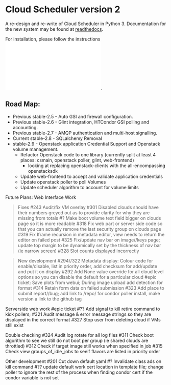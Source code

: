 # Cloud Scheduler version 2

A re-design and re-write of Cloud Scheduler in Python 3. Documentation for the new system may be found at
[readthedocs](https://cloudscheduler.readthedocs.io).

For installation, please follow the instructions ![here](ansible-playbook/README.md).

## Road Map:
- Previous stable-2.5 - Auto GSI and firewall configuration.
- Previous stable-2.6 - Glint integration, HTCondor GSI polling and accounting.
- Previous stable-2.7 - AMQP authentication and multi-host signalling.
- Current stable-2.8 - SQLalchemy Removal
- stable-2.9 - Openstack application Credential Support and Openstack volume management.
  - Refactor Openstack code to one library (currently split at least 4 places: csmain, openstack poller, glint, web-frontend)
    - looking at replacing openstack-clients with the all-encompassing openstacksdk
  - Update web-frontend to accept and validate application credentials
  - Update openstack poller to poll Volumes
  - Update scheduler algorithm to account for volume limits

Future Plans:
Web Interface Work
>Fixes
#243 Audit/fix VM overlay
#301 Disabled clouds should have their numbers greyed out as to provide clarity for why they are missing from totals
#? Make boot volume text field bigger on clouds page so it is more readable
#318 Fix web part or server side code so that you can actually remove the last security group on clouds page
#319 Fix Iframe recursion in metadata editor, view needs to return the editor on failed post
#325 Fix/update nav bar on image//keys page; update top margin to be dynamically set by the thickness of nav bar (ie narrow screen)
#328 Slot counts displayed incorrectly

>New development
#294//322 Metadata display: Colour code for enable/disable, list in priority order, add checksum for add/update and put it on display
#292 Add None value override for all cloud level options so you can disable the default for a particular cloud
#epic ticket: Save plots from webui; During image upload add detection for format
#314 Retain form data on failed submission
#323 Add place to submit report//bug; add link to /repo/ for condor poller install, make version a link to the github tag


Serverside web work
#epic ticket #?? Add signal to kill retire command to kick pollers;
#321 Audit message & error message strings so they are displayed in the correct format
#327 Stop user from deleting cloud if VMs still exist

Double checking
#324 Audit log rotate for all log files
#311 Check boot algorithm to see we still do not boot per group (ie shared clouds are throttled)
#312 Check if target image still works when specified in job
#315 Check view groups_of_idle_jobs to seeif flavors are listed in priority order

Other development
#201 Cut down default yaml
#?  Invalidate class ads on kill command
#?? update default work cert location in template file; change poller to ignore the rest of the process when finding condor cert if the condor variable is not set
